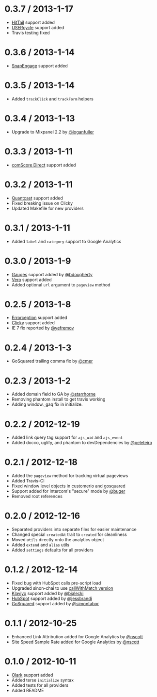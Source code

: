 0.3.7 / 2013-1-17
=================

* [HitTail](http://hittail.com) support added
* [USERcycle](http://usercycle.com) support added
* Travis testing fixed

0.3.6 / 2013-1-14
=================

* [SnapEngage](http://snapengage.com) support added

0.3.5 / 2013-1-14
=================

* Added `trackClick` and `trackForm` helpers

0.3.4 / 2013-1-13
=================

* Upgrade to Mixpanel 2.2 by [@loganfuller](https://github.com/loganfuller)

0.3.3 / 2013-1-11
=================

* [comScore Direct](http://direct.comscore.com) support added

0.3.2 / 2013-1-11
=================

* [Quantcast](http://quantcast.com) support added
* Fixed breaking issue on Clicky
* Updated Makefile for new providers


0.3.1 / 2013-1-11
=================

* Added `label` and `category` support to Google Analytics

0.3.0 / 2013-1-9
================

* [Gauges](http://get.gaug.es/) support added by [@bdougherty](https://github.com/bdougherty)
* [Vero](http://www.getvero.com/) support added
* Added optional `url` argument to `pageview` method

0.2.5 / 2013-1-8
================

* [Errorception](http://errorception.com/) support added
* [Clicky](http://clicky.com/) support added
* IE 7 fix reported by [@yefremov](https://github.com/yefremov)

0.2.4 / 2013-1-3
================

* GoSquared trailing comma fix by [@cmer](https://github.com/cmer)

0.2.3 / 2013-1-2
================

* Added domain field to GA by [@starrhorne](https://github.com/starrhorne)
* Removing phantom install to get travis working
* Adding window._gaq fix in initialize.

0.2.2 / 2012-12-19
==================

* Added link query tag support for `ajs_uid` and `ajs_event`
* Added docco, uglify, and phantom to devDependencies by [@peleteiro](https://github.com/peleteiro)

0.2.1 / 2012-12-18
==================

* Added the `pageview` method for tracking virtual pageviews
* Added Travis-CI
* Fixed window level objects in customerio and gosquared
* Support added for Intercom's "secure" mode by [@buger](https://github.com/buger)
* Removed root references


0.2.0 / 2012-12-16
==================

* Separated providers into separate files for easier maintenance
* Changed special `createdAt` trait to `created` for cleanliness
* Moved `utils` directly onto the analytics object
* Added `extend` and `alias` utils
* Added `settings` defaults for all providers


0.1.2 / 2012-12-14
==================

* Fixed bug with HubSpot calls pre-script load
* Upgraded sinon-chai to use [callWithMatch version](https://github.com/obmarg/sinon-chai/blob/f7aa7eccd6c0c18a3e1fc524a246a50c1a29c916/lib/sinon-chai.js)
* [Klaviyo](http://www.klaviyo.com/) support added by [@bialecki](https://github.com/bialecki)
* [HubSpot](http://www.hubspot.com/) support added by [@jessbrandi](https://github.com/jessbrandi)
* [GoSquared](https://www.gosquared.com/) support added by [@simontabor](https://github.com/simontabor)


0.1.1 / 2012-10-25
==================

* Enhanced Link Attribution added for Google Analytics by [@nscott](https://github.com/nscott)
* Site Speed Sample Rate added for Google Analytics by [@nscott](https://github.com/nscott)


0.1.0 / 2012-10-11 
==================

* [Olark](http://www.olark.com/) support added
* Added terse `initialize` syntax
* Added tests for all providers
* Added README

